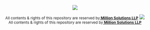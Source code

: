 <a rel="dofollow" href="http://www.millionsllp.com">
<p align="center"><img src="http://www.millionsllp.com/images/logo.png"></p>
</a>

<p align="center">
<small>All contents &amp; rights of this repository are reserved by<strong><a rel="dofollow" href="http://www.millionsllp.com"> Million Solutions LLP</a></strong></small>
<img src="https://www.thesignshed.co.uk/ekmps/shops/yorkie1922/images/this-is-private-property-security-sign-options-dibond-composite-aluminium-8944-p.jpg">
<br>
<small>All contents &amp; rights of this repository are reserved by<strong><a rel="dofollow" href="http://www.millionsllp.com"> Million Solutions LLP</a></strong></small>
</p>